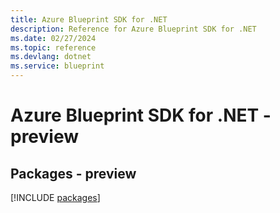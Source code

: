 ```yaml
---
title: Azure Blueprint SDK for .NET
description: Reference for Azure Blueprint SDK for .NET
ms.date: 02/27/2024
ms.topic: reference
ms.devlang: dotnet
ms.service: blueprint
---
```

# Azure Blueprint SDK for .NET - preview
## Packages - preview
[!INCLUDE [packages](blueprint-index.md)]